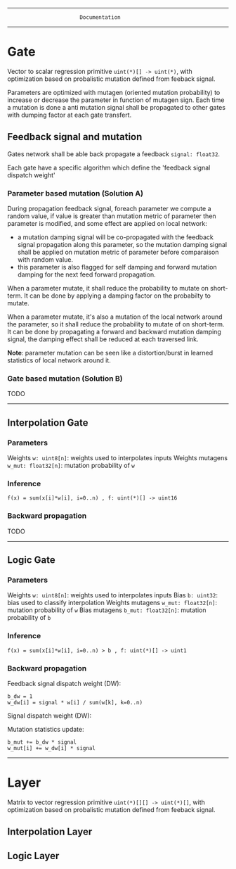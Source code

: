 -------------------------------------------------------------------
                           Documentation
-------------------------------------------------------------------
# Gate

Vector to scalar regression primitive `uint(*)[] -> uint(*)`, with optimization based on probalistic mutation defined from feeback signal.

Parameters are optimized with mutagen (oriented mutation probability) to increase or decrease the parameter in function of mutagen sign.
Each time a mutation is done a anti mutation signal shall be propagated to other gates with dumping factor at each gate transfert.

## Feedback signal and mutation

Gates network shall be able back propagate a feedback `signal: float32`.

Each gate have a specific algorithm which define the 'feedback signal dispatch weight'

### Parameter based mutation (Solution A)

During propagation feedback signal, foreach parameter we compute a random value, if value is greater than mutation metric of parameter then parameter is modified, and some effect are applied on local network:
- a mutation damping signal will be co-propagated with the feedback signal propagation along this parameter, so the mutation damping signal shall be applied on mutation metric of parameter before comparaison with random value.
- this parameter is also flagged for self damping and forward mutation damping for the next feed forward propagation.

When a parameter mutate, it shall reduce the probability to mutate on short-term. It can be done by applying a damping factor on the probabilty to mutate.

When a parameter mutate, it's also a mutation of the local network around the parameter, so it shall reduce the probability to mutate of on short-term. It can be done by propagating a forward and backward mutation damping signal, the damping effect shall be reduced at each traversed link.

__Note__: parameter mutation can be seen like a distortion/burst in learned statistics of local network around it.

### Gate based mutation (Solution B)

TODO 


-------------------------------------------------------------------
## Interpolation Gate

### Parameters

Weights `w: uint8[n]`: weights used to interpolates inputs
Weights mutagens `w_mut: float32[n]`: mutation probability of `w`

### Inference

```
f(x) = sum(x[i]*w[i], i=0..n) , f: uint(*)[] -> uint16
```

### Backward propagation

TODO

-------------------------------------------------------------------
## Logic Gate

### Parameters

Weights `w: uint8[n]`: weights used to interpolates inputs
Bias `b: uint32`: bias used to classify interpolation
Weights mutagens `w_mut: float32[n]`: mutation probability of `w`
Bias mutagens `b_mut: float32[n]`: mutation probability of `b`

### Inference

```
f(x) = sum(x[i]*w[i], i=0..n) > b , f: uint(*)[] -> uint1
```

### Backward propagation

Feedback signal dispatch weight (DW):
```
b_dw = 1
w_dw[i] = signal * w[i] / sum(w[k], k=0..n)
```

Signal dispatch weight (DW):

Mutation statistics update:
```
b_mut += b_dw * signal
w_mut[i] += w_dw[i] * signal
```

-------------------------------------------------------------------
# Layer

Matrix to vector regression primitive `uint(*)[][] -> uint(*)[]`, with optimization based on probalistic mutation defined from feeback signal.

## Interpolation Layer



## Logic Layer

